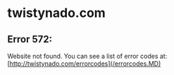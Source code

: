 # twistynado.com
## Error 572:
Website not found.
You can see a list of error codes at:
[http://twistynado.com/errorcodes](/errorcodes.MD)